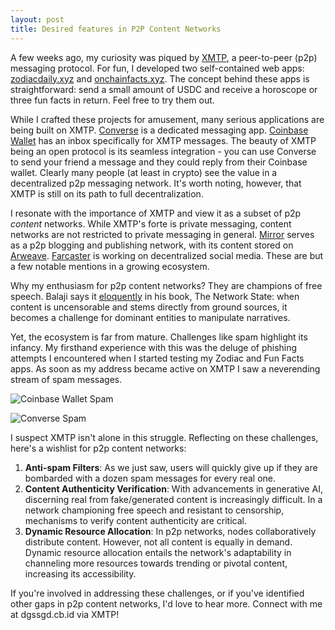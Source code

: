 ```yaml
---
layout: post
title: Desired features in P2P Content Networks
---
```


A few weeks ago, my curiosity was piqued by [XMTP](https://xmtp.org/), a peer-to-peer (p2p) messaging protocol. For fun, I developed two self-contained web apps: [zodiacdaily.xyz](https://zodiacdaily.xyz/) and [onchainfacts.xyz](https://onchainfacts.xyz/). The concept behind these apps is straightforward: send a small amount of USDC and receive a horoscope or three fun facts in return. Feel free to try them out.

While I crafted these projects for amusement, many serious applications are being built on XMTP. [Converse](https://converse.xyz/) is a dedicated messaging app. [Coinbase Wallet](https://help.coinbase.com/en/wallet/messaging/info) has an inbox specifically for XMTP messages. The beauty of XMTP being an open protocol is its seamless integration - you can use Converse to send your friend a message and they could reply from their Coinbase wallet. Clearly many people (at least in crypto) see the value in a decentralized p2p messaging network. It's worth noting, however, that XMTP is still on its path to full decentralization.

I resonate with the importance of XMTP and view it as a subset of p2p _content_ networks. While XMTP's forte is private messaging, content networks are not restricted to private messaging in general. [Mirror](https://mirror.xyz/) serves as a p2p blogging and publishing network, with its content stored on [Arweave](https://www.arweave.org/). [Farcaster](https://github.com/farcasterxyz/protocol) is working on decentralized social media. These are but a few notable mentions in a growing ecosystem.

Why my enthusiasm for p2p content networks? They are champions of free speech. Balaji says it [eloquently](https://thenetworkstate.com/if-the-news-is-fake-imagine-history) in his book, The Network State: when content is uncensorable and stems directly from ground sources, it becomes a challenge for dominant entities to manipulate narratives.

Yet, the ecosystem is far from mature. Challenges like spam highlight its infancy. My firsthand experience with this was the deluge of phishing attempts I encountered when I started testing my Zodiac and Fun Facts apps. As soon as my address became active on XMTP I saw a neverending stream of spam messages.

![Coinbase Wallet Spam]({{site.baseurl}}/images/cb-wallet-spam.PNG)

![Converse Spam]({{site.baseurl}}/images/converse-spam.PNG)

I suspect XMTP isn't alone in this struggle. Reflecting on these challenges, here's a wishlist for p2p content networks:

1. **Anti-spam Filters**: As we just saw, users will quickly give up if they are bombarded with a dozen spam messages for every real one.
2. **Content Authenticity Verification**: With advancements in generative AI, discerning real from fake/generated content is increasingly difficult. In a network championing free speech and resistant to censorship, mechanisms to verify content authenticity are critical.
3. **Dynamic Resource Allocation**: In p2p networks, nodes collaboratively distribute content. However, not all content is equally in demand. Dynamic resource allocation entails the network's adaptability in channeling more resources towards trending or pivotal content, increasing its accessibility.

If you're involved in addressing these challenges, or if you've identified other gaps in p2p content networks, I'd love to hear more. Connect with me at dgssgd.cb.id via XMTP!